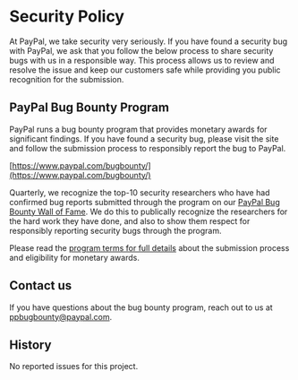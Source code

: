 # Security Policy

At PayPal, we take security very seriously. If you have found a security bug with PayPal, we ask that you follow the below process to share security bugs with us in a responsible way. This process allows us to review and resolve the issue and keep our customers safe while providing you public recognition for the submission.

## PayPal Bug Bounty Program

PayPal runs a bug bounty program that provides monetary awards for significant findings. If you have found a security bug, please visit the site and follow the submission process to responsibly report the bug to PayPal.

[https://www.paypal.com/bugbounty/](https://www.paypal.com/bugbounty/)

Quarterly, we recognize the top-10 security researchers who have had confirmed bug reports submitted through the program on our [PayPal Bug Bounty Wall of Fame](https://www.paypal.com/us/webapps/mpp/security-tools/wall-of-fame). We do this to publically recognize the researchers for the hard work they have done, and also to show them respect for responsibly reporting security bugs through the program.

Please read the [program terms for full details](https://www.paypal.com/webapps/mpp/security-tools/reporting-security-issues) about the submission process and eligibility for monetary awards.

## Contact us

If you have questions about the bug bounty program, reach out to us at [ppbugbounty@paypal.com](mailto:ppbugbounty@paypal.com).

## History

No reported issues for this project.
